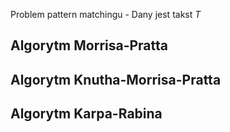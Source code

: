 Problem pattern matchingu - Dany jest takst $T$
## Algorytm Morrisa-Pratta
## Algorytm Knutha-Morrisa-Pratta
## Algorytm Karpa-Rabina
